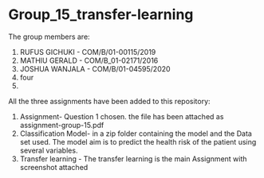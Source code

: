 # Group_15_transfer-learning
The group members are:
1. RUFUS GICHUKI - COM/B/01-00115/2019
2. MATHIU GERALD - COM/B_01-02171/2016
5. JOSHUA WANJALA - COM/B/01-04595/2020
6. four
7.
All the three assignments have been added to this
 repository:
1. Assignment- Question 1 chosen. the file has been attached as assignment-group-15.pdf
2. Classification Model- in a zip folder containing the model and the Data set used. The model aim is to predict the health risk of the patient using several variables.
3. Transfer learning - The transfer learning is the main Assignment with screenshot attached
